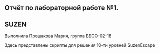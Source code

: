 ## Отчёт по лабораторной работе №1.
## SUZEN

Выполнила Прошакова Мария, группа ББСО-02-18

Здесь представлены скрипты для решения 10-ти уровней SuzenEscape
